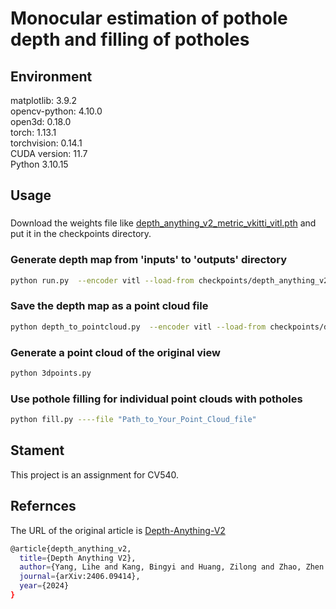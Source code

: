 # Monocular estimation of pothole depth and filling of potholes
## Environment  
matplotlib: 3.9.2  
opencv-python: 4.10.0  
open3d: 0.18.0  
torch: 1.13.1  
torchvision: 0.14.1  
CUDA version: 11.7  
Python 3.10.15  

## Usage
###
Download the weights file like [depth_anything_v2_metric_vkitti_vitl.pth](https://github.com/DepthAnything/Depth-Anything-V2/tree/main) and put it in the checkpoints directory.  

### Generate depth map from 'inputs' to 'outputs' directory
```bash
python run.py  --encoder vitl --load-from checkpoints/depth_anything_v2_metric_vkitti_vitl.pth --max-depth 80 --img-path './inputs' --outdir './outputs'
```

### Save the depth map as a point cloud file
```bash
python depth_to_pointcloud.py  --encoder vitl --load-from checkpoints/depth_anything_v2_metric_vkitti_vitl.pth --max-depth 20 --img-path './inputs' --outdir './outputs'
```

### Generate a point cloud of the original view
```bash
python 3dpoints.py
```

### Use pothole filling for individual point clouds with potholes  
```bash
python fill.py ----file "Path_to_Your_Point_Cloud_file"
```  

## Stament  
This project is an assignment for CV540.  

## Refernces
The URL of the original article is [Depth-Anything-V2](https://github.com/DepthAnything/Depth-Anything-V2/tree/main)  

```bash
@article{depth_anything_v2,
  title={Depth Anything V2},
  author={Yang, Lihe and Kang, Bingyi and Huang, Zilong and Zhao, Zhen and Xu, Xiaogang and Feng, Jiashi and Zhao, Hengshuang},
  journal={arXiv:2406.09414},
  year={2024}
}
```
